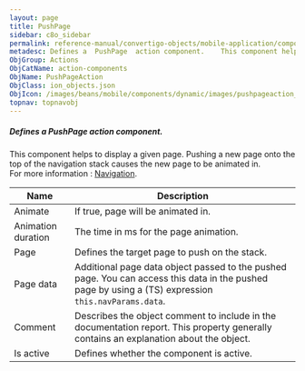 ```yaml
---
layout: page
title: PushPage
sidebar: c8o_sidebar
permalink: reference-manual/convertigo-objects/mobile-application/components/action-components/pushpage/
metadesc: Defines a  PushPage  action component.    This component helps to display a given page. Pushing a new page onto the top of the navigation stack causes
ObjGroup: Actions
ObjCatName: action-components
ObjName: PushPageAction
ObjClass: ion_objects.json
ObjIcon: /images/beans/mobile/components/dynamic/images/pushpageaction_color_32x32.png
topnav: topnavobj
---
```

##### Defines a <i>PushPage</i> action component. <br/>

  This component helps to display a given page. Pushing a new page onto the top of the navigation stack causes the new page to be animated in.<br/>
For more information : <a href='https://ionicframework.com/docs/v3/components/#navigation'>Navigation</a>.

Name | Description 
--- | ---
Animate | If true, page will be animated in.
Animation duration | The time in ms for the page animation.
Page | Defines the target page to push on the stack.
Page data | Additional page data object passed to the pushed page. You can access this data in the pushed page by using a (TS) expression <code>this.navParams.data</code>.
Comment | Describes the object comment to include in the documentation report.  This property generally contains an explanation about the object. 
Is active | Defines whether the component is active. 

